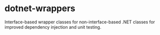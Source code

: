 # dotnet-wrappers
Interface-based wrapper classes for non-interface-based .NET classes for improved dependency injection and unit testing.
